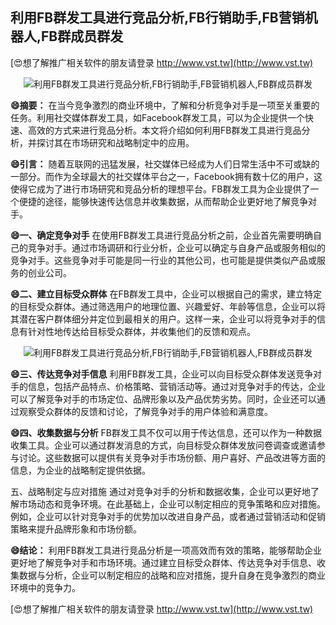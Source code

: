 ## **利用FB群发工具进行竞品分析,FB行销助手,FB营销机器人,FB群成员群发**

[😍想了解推广相关软件的朋友请登录 http://www.vst.tw](http://www.vst.tw)

 <center><img src="https://vst.tw/MP4/tuiguang/png/4.png" alt="利用FB群发工具进行竞品分析,FB行销助手,FB营销机器人,FB群成员群发"></center>

**😄摘要：**
在当今竞争激烈的商业环境中，了解和分析竞争对手是一项至关重要的任务。利用社交媒体群发工具，如Facebook群发工具，可以为企业提供一个快速、高效的方式来进行竞品分析。本文将介绍如何利用FB群发工具进行竞品分析，并探讨其在市场研究和战略制定中的应用。

**😄引言：**
随着互联网的迅猛发展，社交媒体已经成为人们日常生活中不可或缺的一部分。而作为全球最大的社交媒体平台之一，Facebook拥有数十亿的用户，这使得它成为了进行市场研究和竞品分析的理想平台。FB群发工具为企业提供了一个便捷的途径，能够快速传达信息并收集数据，从而帮助企业更好地了解竞争对手。

**😄一、确定竞争对手**
在使用FB群发工具进行竞品分析之前，企业首先需要明确自己的竞争对手。通过市场调研和行业分析，企业可以确定与自身产品或服务相似的竞争对手。这些竞争对手可能是同一行业的其他公司，也可能是提供类似产品或服务的创业公司。

**😄二、建立目标受众群体**
在FB群发工具中，企业可以根据自己的需求，建立特定的目标受众群体。通过筛选用户的地理位置、兴趣爱好、年龄等信息，企业可以将其潜在客户群体细分并定位到最相关的用户。这样一来，企业可以将竞争对手的信息有针对性地传达给目标受众群体，并收集他们的反馈和观点。

 <center><img src="https://vst.tw/MP4/tuiguang/png/5.png" alt="利用FB群发工具进行竞品分析,FB行销助手,FB营销机器人,FB群成员群发"></center>

**😄三、传达竞争对手信息**
利用FB群发工具，企业可以向目标受众群体发送竞争对手的信息，包括产品特点、价格策略、营销活动等。通过对竞争对手的传达，企业可以了解竞争对手的市场定位、品牌形象以及产品优势劣势。同时，企业还可以通过观察受众群体的反馈和讨论，了解竞争对手的用户体验和满意度。

**😄四、收集数据与分析**
FB群发工具不仅可以用于传达信息，还可以作为一种数据收集工具。企业可以通过群发消息的方式，向目标受众群体发放问卷调查或邀请参与讨论。这些数据可以提供有关竞争对手市场份额、用户喜好、产品改进等方面的信息，为企业的战略制定提供依据。

五、战略制定与应对措施
通过对竞争对手的分析和数据收集，企业可以更好地了解市场动态和竞争环境。在此基础上，企业可以制定相应的竞争策略和应对措施。例如，企业可以针对竞争对手的优势加以改进自身产品，或者通过营销活动和促销策略来提升品牌形象和市场份额。

**😄结论：**
利用FB群发工具进行竞品分析是一项高效而有效的策略，能够帮助企业更好地了解竞争对手和市场环境。通过建立目标受众群体、传达竞争对手信息、收集数据与分析，企业可以制定相应的战略和应对措施，提升自身在竞争激烈的商业环境中的竞争力。

[😍想了解推广相关软件的朋友请登录 http://www.vst.tw](http://www.vst.tw)



